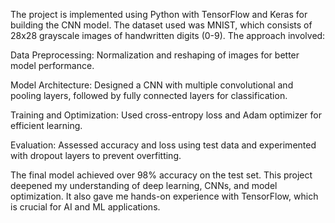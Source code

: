 The project is implemented using Python with TensorFlow and Keras for building the CNN model. The dataset used was MNIST, which consists of 28x28 grayscale images of handwritten digits (0-9). The approach involved:

Data Preprocessing: Normalization and reshaping of images for better model performance.

Model Architecture: Designed a CNN with multiple convolutional and pooling layers, followed by fully connected layers for classification.

Training and Optimization: Used cross-entropy loss and Adam optimizer for efficient learning.

Evaluation: Assessed accuracy and loss using test data and experimented with dropout layers to prevent overfitting.

The final model achieved over 98% accuracy on the test set. This project deepened my understanding of deep learning, CNNs, and model optimization. It also gave me hands-on experience with TensorFlow, which is crucial for AI and ML applications.

